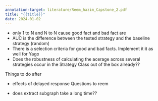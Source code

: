 ```yaml
---
annotation-target: literature/Reem_hazim_Capstone_2.pdf
title: "{{title}}"
date: 2024-01-02
---
```






- only 1 to N and N to N cause good fact and bad fact are 
- AUC is the difference between the tested strategy and the baseline strategy (random)
- There is a selection criteria for good and bad facts. Implement it it as well for Yago
- Does the robustness of calculating the acerage across several strategies occur in the Strategy Class out of the box already?? 

  

Things to do after

- effects of delayed response
Questions to reem

- does extract subgraph take a long time??

